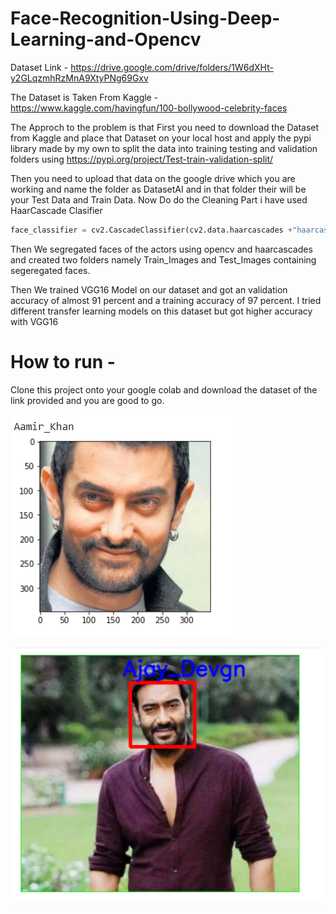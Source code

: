 # Face-Recognition-Using-Deep-Learning-and-Opencv
Dataset Link - https://drive.google.com/drive/folders/1W6dXHt-y2GLqzmhRzMnA9XtyPNg69Gxv

The Dataset is Taken From Kaggle - https://www.kaggle.com/havingfun/100-bollywood-celebrity-faces

The Approch to the problem is that First you need to download the Dataset from Kaggle and place that Dataset on your local host and apply the pypi library made by my own to split the data into training testing and validation folders using https://pypi.org/project/Test-train-validation-split/

Then you need to upload that data on the google drive which you are working and name the folder as DatasetAI and in that folder their will be your Test Data and Train Data. 
Now Do do the Cleaning Part i have used HaarCascade Clasifier 

```python
face_classifier = cv2.CascadeClassifier(cv2.data.haarcascades +"haarcascade_frontalface_default.xml")
```

Then We segregated faces of the actors using opencv and haarcascades and created two folders namely Train_Images and Test_Images containing segeregated faces.

Then We trained  VGG16 Model on our  dataset  and got an validation accuracy of almost 91 percent and a training accuracy of 97 percent.
I tried different transfer learning models on this dataset but got higher accuracy with VGG16 

# How to run -
Clone this project onto your google colab and download the dataset of the link provided and you are good to go.

![2](3.PNG)

![1](2.PNG)

